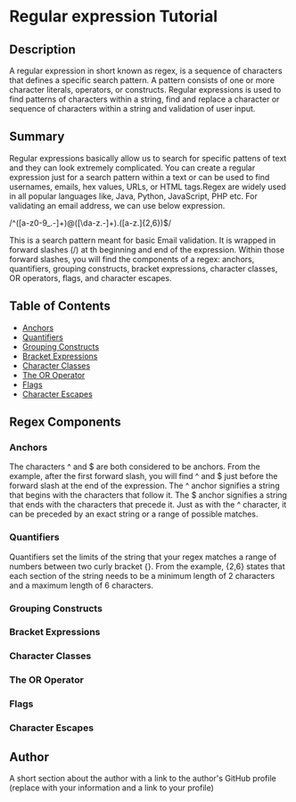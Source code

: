 # Regular expression Tutorial

## Description

A regular expression in short known as regex, is a sequence of characters that defines a specific search pattern.
A pattern consists of one or more character literals, operators, or constructs. Regular expressions is used to find
patterns of characters within a string, find and replace a character or sequence of characters within a string and validation of user input.

## Summary

Regular expressions basically allow us to search for specific pattens of text and they can look extremely complicated. You can create a regular expression just for a search pattern within a text or can be used to find usernames, emails, hex values, URLs, or HTML tags.Regex are widely used in all popular languages like, Java, Python, JavaScript, PHP etc. For validating an email address, we can use below expression.

/^([a-z0-9_.-]+)@([\da-z.-]+).([a-z.]{2,6})$/

This is a search pattern meant for basic Email validation. It is wrapped in forward slashes (/) at th beginning and end of the expression. Within those forward slashes, you will find the components of a regex: anchors, quantifiers, grouping constructs, bracket expressions, character classes, OR operators, flags, and character escapes.

## Table of Contents

- [Anchors](#anchors)
- [Quantifiers](#quantifiers)
- [Grouping Constructs](#grouping-constructs)
- [Bracket Expressions](#bracket-expressions)
- [Character Classes](#character-classes)
- [The OR Operator](#the-or-operator)
- [Flags](#flags)
- [Character Escapes](#character-escapes)

## Regex Components

### Anchors

The characters ^ and $ are both considered to be anchors. From the example, after the first forward slash, you will find ^ and $ just before the forward slash at the end of the expression. The ^ anchor signifies a string that begins with the characters that follow it. The $ anchor signifies a string that ends with the characters that precede it. Just as with the ^ character, it can be preceded by an exact string or a range of possible matches.

### Quantifiers

Quantifiers set the limits of the string that your regex matches a range of numbers between two curly bracket {}. From the example, {2,6} states that each section of the string needs to be a minimum length of 2 characters and a maximum length of 6 characters.

### Grouping Constructs

### Bracket Expressions

### Character Classes

### The OR Operator

### Flags

### Character Escapes

## Author

A short section about the author with a link to the author's GitHub profile (replace with your information and a link to your profile)
